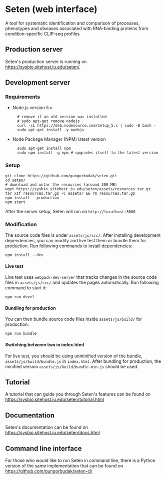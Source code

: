 # Seten (web interface)

A tool for systematic identification and comparison of processes, phenotypes and diseases associated with RNA-binding proteins from condition-specific CLIP-seq profiles

## Production server

Seten's production server is running on https://sysbio.sitehost.iu.edu/seten/.

## Development server

### Requirements

* Node.js version 5.x

        # remove if an old version was installed
        # sudo apt-get remove nodejs
        curl -sL https://deb.nodesource.com/setup_5.x | sudo -E bash -
        sudo apt-get install -y nodejs

* Node Package Manager (NPM) latest version

        sudo apt-get install npm
        sudo npm install -g npm # upgrades itself to the latest version

### Setup

    git clone https://github.com/gungorbudak/seten.git
    cd seten/
    # download and untar the resources (around 300 MB)
    wget https://sysbio.sitehost.iu.edu/seten/assets/resources.tar.gz
    tar xzf resources.tar.gz -C assets/ && rm resources.tar.gz
    npm install --production
    npm start

After the server setup, Seten will run on `http://localhost:3000`

### Modification

The source code files is under `assets/js/src/`. After installing development dependencies, you can modify and live test them or bundle them for production. Run following commands to install dependencies:

    npm install --dev

#### Live test

Live test uses `webpack-dev-server` that tracks changes in the source code files in `assets/js/src/` and updates the pages automatically. Run following command to start it:

    npm run devel

#### Bundling for production

You can then bundle source code files inside `assets/js/build/` for production.

    npm run bundle

#### Switching between two in index.html

For live test, you should be using unminified version of the bundle, `assets/js/build/bundle.js` in `index.html`. After bundling for production, the minified version `assets/js/build/bundle.min.js` should be used.

## Tutorial

A tutorial that can guide you through Seten's features can be found on https://sysbio.sitehost.iu.edu/seten/tutorial.html

## Documentation

Seten's documentation can be found on https://sysbio.sitehost.iu.edu/seten/docs.html

## Command line interface

For those who would like to run Seten in command line, there is a Python version of the same implementation that can be found on https://github.com/gungorbudak/seten-cli
